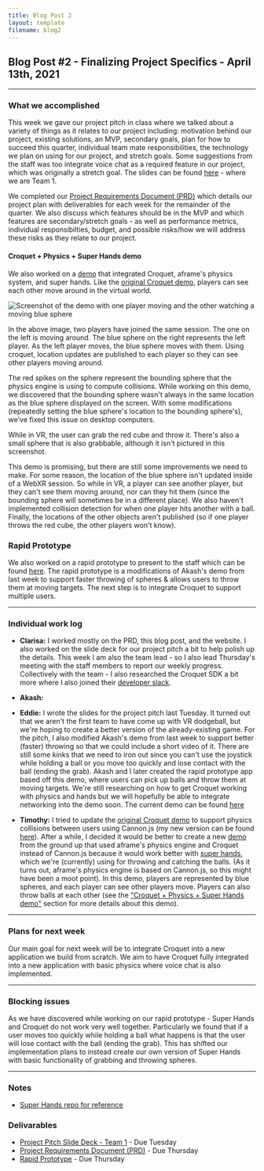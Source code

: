 ```yaml
---
title: Blog Post 2
layout: template
filename: blog2
---
```


## Blog Post #2 -  Finalizing Project Specifics - April 13th, 2021

<hr>

### What we accomplished

This week we gave our project pitch in class where we talked about a variety of things as it relates to our project including: motivation behind our project, existing solutions, an MVP, secondary goals, plan for how to succeed this quarter, individual team mate responsibilities, the technology we plan on using for our project, and stretch goals. Some suggestions from the staff was too integrate voice chat as a required feature in our project, which was originally a stretch goal. The slides can be found [here](https://docs.google.com/presentation/d/1ooTNhn3zvYbwdJ0hO6mIZ8DKmbj0zTc9Z7tN6LT96zE/edit) - where we are Team 1.

We completed our [Project Requirements Document (PRD)](https://uwrealitylab.github.io/xrcapstone21sp-team1/project_requirements_doc) which details our project plan with deliverables for each week for the remainder of the quarter. We also discuss which features should be in the MVP and which features are secondary/stretch goals - as well as performance metrics, individual responsibilties, budget, and possible risks/how we will address these risks as they relate to our project.

#### Croquet + Physics + Super Hands demo
We also worked on a [demo](https://super-hands-croquet.glitch.me/) that integrated Croquet, aframe's physics system, and super hands. Like the [original Croquet demo](https://croquet-hello-webvr.glitch.me/), players can see each other move around in the virtual world.

![Screenshot of the demo with one player moving and the other watching a moving blue sphere](/images/croquet-player.gif)

In the above image, two players have joined the same session. The one on the left is moving around. The blue sphere on the right represents the left player. As the left player moves, the blue sphere moves with them. Using croquet, location updates are published to each player so they can see other players moving around.

The red spikes on the sphere represent the bounding sphere that the physics engine is using to compute collisions. While working on this demo, we discovered that the bounding sphere wasn't always in the same location as the blue sphere displayed on the screen. With some modifications (repeatedly setting the blue sphere's location to the bounding sphere's), we've fixed this issue on desktop computers.

While in VR, the user can grab the red cube and throw it. There's also a small sphere that is also grabbable, although it isn't pictured in this screenshot.

This demo is promising, but there are still some improvements we need to make. For some reason, the location of the blue sphere isn't updated inside of a WebXR session. So while in VR, a player can see another player, but they can't see them moving around, nor can they hit them (since the bounding sphere will sometimes be in a different place). We also haven't implemented collision detection for when one player hits another with a ball. Finally, the locations of the other objects aren't published (so if one player throws the red cube, the other players won't know).

### Rapid Prototype
We also worked on a rapid prototype to present to the staff which can be found [here](https://aba1.glitch.me/). The rapid prototype is a modifications of Akash's demo from last week to support faster throwing of spheres & allows users to throw them at moving targets. The next step is to integrate Croquet to support multiple users.


<hr>

### Individual work log

- **Clarisa:** I worked mostly on the PRD, this blog post, and the website. I also worked on the slide deck for our project pitch a bit to help polish up the details. This week I am also the team lead - so I also lead Thursday's meeting with the staff members to report our weekly progress. Collectively with the team - I also researched the Croquet SDK a bit more where I also joined their [developer slack](https://croquet-dev.slack.com/join/shared_invite/zt-ns5gscrp-6nfDQSzxvpgoJyRg9DNfsQ#/shared-invite/email).

- **Akash:**

- **Eddie:** I wrote the slides for the project pitch last Tuesday. It turned out that we aren't the first team to have come up with VR dodgeball, but we're hoping to create a better version of the already-existing game. For the pitch, I also modified Akash's demo from last week to support better (faster) throwing so that we could include a short video of it. There are still some kinks that we need to iron out since you can't use the joystick while holding a ball or you move too quickly and lose contact with the ball (ending the grab). Akash and I later created the rapid prototype app based off this demo, where users can pick up balls and throw them at moving targets. We're still researching on how to get Croquet working with physics and hands but we will hopefully be able to integrate networking into the demo soon. The current demo can be found [here](https://aba1.glitch.me/)

- **Timothy:** I tried to update the [original Croquet demo](https://croquet-hello-webvr.glitch.me/) to support physics collisions between users using Cannon.js (my new version can be found [here](https://croquet-aframe-cannon.glitch.me/)). After a while, I decided it would be better to create a new [demo](https://super-hands-croquet.glitch.me/) from the ground up that used aframe's physics engine and Croquet instead of Cannon.js because it would work better with [super hands](https://github.com/wmurphyrd/aframe-super-hands-component), which we're (currently) using for throwing and catching the balls. (As it turns out, aframe's physics engine is based on Cannon.js, so this might have been a moot point). In this demo, players are represented by blue spheres, and each player can see other players move. Players can also throw balls at each other (see the ["Croquet + Physics + Super Hands demo"](#croquet--physics--super-hands-demo) section for more details about this demo).

<hr>

### Plans for next week

Our main goal for next week will be to integrate Croquet into a new application we build from scratch. We aim to have Croquet fully integrated into a new application with basic physics where voice chat is also implemented.

<hr>

### Blocking issues

As we have discovered while working on our rapid prototype - Super Hands and Croquet do not work very well together. Particularly we found that if a user moves too quickly while holding a ball what happens is that the user will lose contact with the ball (ending the grab). This has shifted our implementation plans to instead create our own version of Super Hands with basic functionality of grabbing and throwing spheres.

<hr>

### Notes
- [Super Hands repo for reference](https://github.com/wmurphyrd/aframe-super-hands-component)


### Delivarables
- [Project Pitch Slide Deck - Team 1](https://docs.google.com/presentation/d/1ooTNhn3zvYbwdJ0hO6mIZ8DKmbj0zTc9Z7tN6LT96zE/edit) - Due Tuesday
- [Project Requirements Document (PRD)](https://uwrealitylab.github.io/xrcapstone21sp-team1/project_requirements_doc) - Due Thursday
- [Rapid Prototype](https://aba1.glitch.me/) - Due Thursday